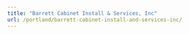 ```yaml
---
title: "Barrett Cabinet Install & Services, Inc"
url: /portland/barrett-cabinet-install-and-services-inc/
---
```

